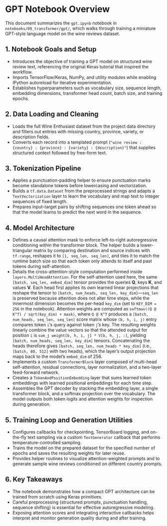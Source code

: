 # GPT Notebook Overview

This document summarizes the `gpt.ipynb` notebook in `notebooks/09_transformer/gpt/`, which walks through training a miniature GPT-style language model on the wine reviews dataset.

## 1. Notebook Goals and Setup
- Introduces the objective of training a GPT model on structured wine review text, referencing the original Keras tutorial that inspired the workflow.
- Imports TensorFlow/Keras, NumPy, and utility modules while enabling IPython autoreload for iterative experimentation.
- Establishes hyperparameters such as vocabulary size, sequence length, embedding dimensions, transformer head count, batch size, and training epochs.

## 2. Data Loading and Cleaning
- Loads the full Wine Enthusiast dataset from the project data directory and filters out entries with missing country, province, variety, or description fields.
- Converts each record into a templated prompt (`"wine review : {country} : {province} : {variety} : {description}"`) that supplies structured context followed by free-form text.

## 3. Tokenization Pipeline
- Applies a punctuation-padding helper to ensure punctuation marks become standalone tokens before lowercasing and vectorization.
- Builds a `tf.data.Dataset` from the preprocessed strings and adapts a `TextVectorization` layer to learn the vocabulary and map text to integer sequences of fixed length.
- Prepares input-target pairs by shifting sequences one token ahead so that the model learns to predict the next word in the sequence.

## 4. Model Architecture
- Defines a causal attention mask to enforce left-to-right autoregressive conditioning within the transformer block. The helper builds a lower-triangular matrix by comparing destination and source indices with `tf.range`, reshapes it to `[1, seq_len, seq_len]`, and tiles it to match the runtime batch size so that each token only attends to itself and past tokens during self-attention.
- Details the cross-attention-style computation performed inside `layers.MultiHeadAttention`. For the self-attention used here, the same `[batch, seq_len, embed_dim]` tensor provides the queries **Q**, keys **K**, and values **V**. Each head first applies its own learned linear projections that reshape the tensor to `[batch, num_heads, seq_len, key_dim]`—`seq_len` is preserved because attention does not alter time steps, while the innermost dimension becomes the per-head `key_dim` (set to `KEY_DIM = 256` in the notebook). Attention weights are computed as `softmax((Q @ K^T) / sqrt(key_dim) + mask)`, where `Q @ K^T` produces a `[batch, num_heads, seq_len, seq_len]` score matrix whose `(b, h, i, j)` entry compares token `i`’s query against token `j`’s key. The resulting weights linearly combine the value vectors so that the attended output for position `i` is `sum_j weight[b, h, i, j] * V[b, h, j, :]`, yielding `[batch, num_heads, seq_len, key_dim]` tensors. Concatenating the heads therefore gives `[batch, seq_len, num_heads * key_dim]` (i.e., `[batch, 80, 512]` with two heads), which the layer’s output projection maps back to the model’s `embed_dim` of 256.
- Implements a custom `TransformerBlock` layer composed of multi-head self-attention, residual connections, layer normalization, and a two-layer feed-forward network.
- Creates a `TokenAndPositionEmbedding` layer that sums learned token embeddings with learned positional embeddings for each time step.
- Assembles the GPT decoder by stacking the embedding layer, a single transformer block, and a softmax projection over the vocabulary. The model outputs both token logits and attention weights for inspection during generation.

## 5. Training Loop and Generation Utilities
- Configures callbacks for checkpointing, TensorBoard logging, and on-the-fly text sampling via a custom `TextGenerator` callback that performs temperature-controlled sampling.
- Trains the model on the prepared dataset for the specified number of epochs and saves the resulting weights for later reuse.
- Provides helper routines to visualize attention-weighted prompts and to generate sample wine reviews conditioned on different country prompts.

## 6. Key Takeaways
- The notebook demonstrates how a compact GPT architecture can be trained from scratch using Keras primitives.
- Careful preprocessing (structured prompts, punctuation handling, sequence shifting) is essential for effective autoregressive modeling.
- Exposing attention scores and integrating interactive callbacks helps interpret and monitor generation quality during and after training.
